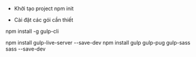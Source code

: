 - Khởi tạo project
  npm init

- Cài đặt các gói cần thiết

<!-- install gulp global -->

npm install -g gulp-cli

npm install gulp-live-server --save-dev
npm install gulp gulp-pug gulp-sass sass --save-dev
